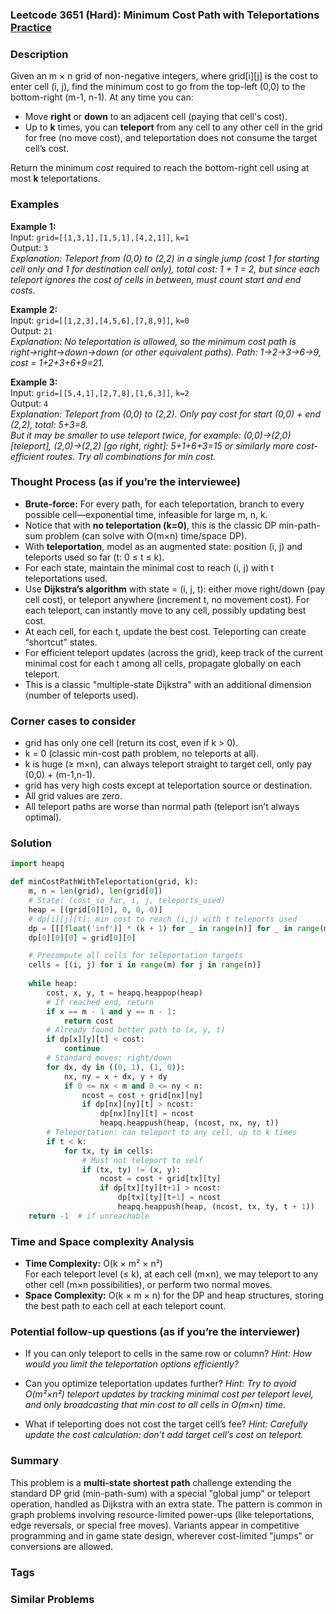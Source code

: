 ### Leetcode 3651 (Hard): Minimum Cost Path with Teleportations [Practice](https://leetcode.com/problems/minimum-cost-path-with-teleportations)

### Description  
Given an m × n grid of non-negative integers, where grid[i][j] is the cost to enter cell (i, j), find the minimum cost to go from the top-left (0,0) to the bottom-right (m-1, n-1). At any time you can:
- Move **right** or **down** to an adjacent cell (paying that cell's cost).
- Up to **k** times, you can **teleport** from any cell to any other cell in the grid for free (no move cost), and teleportation does not consume the target cell’s cost.

Return the minimum *cost* required to reach the bottom-right cell using at most **k** teleportations.

### Examples  

**Example 1:**  
Input: `grid=[[1,3,1],[1,5,1],[4,2,1]]`, `k=1`  
Output: `3`  
*Explanation: Teleport from (0,0) to (2,2) in a single jump (cost 1 for starting cell only and 1 for destination cell only), total cost: 1 + 1 = 2, but since each teleport ignores the cost of cells in between, must count start and end costs.*

**Example 2:**  
Input: `grid=[[1,2,3],[4,5,6],[7,8,9]]`, `k=0`  
Output: `21`  
*Explanation: No teleportation is allowed, so the minimum cost path is right→right→down→down (or other equivalent paths). Path: 1→2→3→6→9, cost = 1+2+3+6+9=21.*

**Example 3:**  
Input: `grid=[[5,4,1],[2,7,8],[1,6,3]]`, `k=2`  
Output: `4`  
*Explanation: Teleport from (0,0) to (2,2). Only pay cost for start (0,0) + end (2,2), total: 5+3=8.  
But it may be smaller to use teleport twice, for example: (0,0)→(2,0) [teleport], (2,0)→(2,2) [go right, right]: 5+1+6+3=15 or similarly more cost-efficient routes. Try all combinations for min cost.*

### Thought Process (as if you’re the interviewee)  
- **Brute-force:** For every path, for each teleportation, branch to every possible cell—exponential time, infeasible for large m, n, k.
- Notice that with **no teleportation (k=0)**, this is the classic DP min-path-sum problem (can solve with O(m×n) time/space DP).
- With **teleportation**, model as an augmented state: position (i, j) and teleports used so far (t: 0 ≤ t ≤ k).
- For each state, maintain the minimal cost to reach (i, j) with t teleportations used.
- Use **Dijkstra’s algorithm** with state = (i, j, t): either move right/down (pay cell cost), or teleport anywhere (increment t, no movement cost). For each teleport, can instantly move to any cell, possibly updating best cost.
- At each cell, for each t, update the best cost. Teleporting can create “shortcut” states.
- For efficient teleport updates (across the grid), keep track of the current minimal cost for each t among all cells, propagate globally on each teleport.
- This is a classic "multiple-state Dijkstra" with an additional dimension (number of teleports used).

### Corner cases to consider  
- grid has only one cell (return its cost, even if k > 0).
- k = 0 (classic min-cost path problem, no teleports at all).
- k is huge (≥ m×n), can always teleport straight to target cell, only pay (0,0) + (m-1,n-1).
- grid has very high costs except at teleportation source or destination.
- All grid values are zero.
- All teleport paths are worse than normal path (teleport isn’t always optimal).

### Solution

```python
import heapq

def minCostPathWithTeleportation(grid, k):
    m, n = len(grid), len(grid[0])
    # State: (cost_so_far, i, j, teleports_used)
    heap = [(grid[0][0], 0, 0, 0)]
    # dp[i][j][t]: min cost to reach (i,j) with t teleports used
    dp = [[[float('inf')] * (k + 1) for _ in range(n)] for _ in range(m)]
    dp[0][0][0] = grid[0][0]

    # Precompute all cells for teleportation targets
    cells = [(i, j) for i in range(m) for j in range(n)]
    
    while heap:
        cost, x, y, t = heapq.heappop(heap)
        # If reached end, return
        if x == m - 1 and y == n - 1:
            return cost
        # Already found better path to (x, y, t)
        if dp[x][y][t] < cost:
            continue
        # Standard moves: right/down
        for dx, dy in ((0, 1), (1, 0)):
            nx, ny = x + dx, y + dy
            if 0 <= nx < m and 0 <= ny < n:
                ncost = cost + grid[nx][ny]
                if dp[nx][ny][t] > ncost:
                    dp[nx][ny][t] = ncost
                    heapq.heappush(heap, (ncost, nx, ny, t))
        # Teleportation: can teleport to any cell, up to k times
        if t < k:
            for tx, ty in cells:
                # Must not teleport to self
                if (tx, ty) != (x, y):
                    ncost = cost + grid[tx][ty]
                    if dp[tx][ty][t+1] > ncost:
                        dp[tx][ty][t+1] = ncost
                        heapq.heappush(heap, (ncost, tx, ty, t + 1))
    return -1  # if unreachable
```

### Time and Space complexity Analysis  

- **Time Complexity:** O(k × m² × n²)  
  For each teleport level (≤ k), at each cell (m×n), we may teleport to any other cell (m×n possibilities), or perform two normal moves.
- **Space Complexity:** O(k × m × n) for the DP and heap structures, storing the best path to each cell at each teleport count.

### Potential follow-up questions (as if you’re the interviewer)  

- If you can only teleport to cells in the same row or column?
  *Hint: How would you limit the teleportation options efficiently?*

- Can you optimize teleportation updates further?
  *Hint: Try to avoid O(m²×n²) teleport updates by tracking minimal cost per teleport level, and only broadcasting that min cost to all cells in O(m×n) time.*

- What if teleporting does not cost the target cell’s fee?
  *Hint: Carefully update the cost calculation: don’t add target cell’s cost on teleport.*

### Summary
This problem is a **multi-state shortest path** challenge extending the standard DP grid (min-path-sum) with a special "global jump" or teleport operation, handled as Dijkstra with an extra state. The pattern is common in graph problems involving resource-limited power-ups (like teleportations, edge reversals, or special free moves). Variants appear in competitive programming and in game state design, wherever cost-limited "jumps" or conversions are allowed.

### Tags

### Similar Problems
